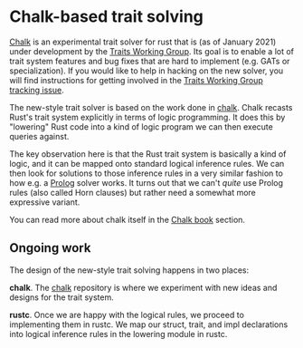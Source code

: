# Chalk-based trait solving

[Chalk][chalk] is an experimental trait solver for rust that is (as of January 2021)
under development by the [Traits Working Group][wg]. Its goal is
to enable a lot of trait system features and bug fixes that are
hard to implement (e.g. GATs or specialization). If you
would like to help in hacking on the new solver, you will find
instructions for getting involved in the
[Traits Working Group tracking issue][wg].

[wg]: https://github.com/rust-lang/rust/issues/48416

The new-style trait solver is based on the work done in [chalk][chalk]. Chalk
recasts Rust's trait system explicitly in terms of logic programming. It does
this by "lowering" Rust code into a kind of logic program we can then execute
queries against.

The key observation here is that the Rust trait system is basically a
kind of logic, and it can be mapped onto standard logical inference
rules. We can then look for solutions to those inference rules in a
very similar fashion to how e.g. a [Prolog] solver works. It turns out
that we can't *quite* use Prolog rules (also called Horn clauses) but
rather need a somewhat more expressive variant.

[Prolog]: https://en.wikipedia.org/wiki/Prolog

You can read more about chalk itself in the
[Chalk book](https://rust-lang.github.io/chalk/book/) section.

## Ongoing work
The design of the new-style trait solving happens in two places:

**chalk**. The [chalk][chalk] repository is where we experiment with new ideas
and designs for the trait system.

**rustc**. Once we are happy with the logical rules, we proceed to
implementing them in rustc. We map our struct, trait, and impl declarations
into logical inference rules in the lowering module in rustc.

[chalk]: https://github.com/rust-lang/chalk
[rustc_traits]: https://github.com/rust-lang/rust/tree/master/compiler/rustc_traits
